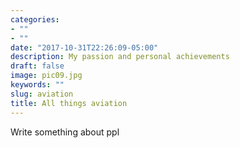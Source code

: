 ```yaml
---
categories:
- ""
- ""
date: "2017-10-31T22:26:09-05:00"
description: My passion and personal achievements
draft: false
image: pic09.jpg
keywords: ""
slug: aviation
title: All things aviation
---
```

Write something about ppl